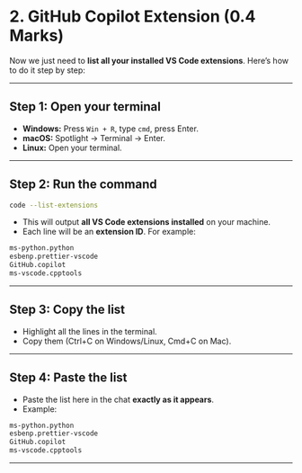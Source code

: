 # 2. GitHub Copilot Extension (0.4 Marks)

Now we just need to **list all your installed VS Code extensions**. Here’s how to do it step by step:

---

## **Step 1: Open your terminal**

* **Windows:** Press `Win + R`, type `cmd`, press Enter.
* **macOS:** Spotlight → Terminal → Enter.
* **Linux:** Open your terminal.

---

## **Step 2: Run the command**

```bash
code --list-extensions
```

* This will output **all VS Code extensions installed** on your machine.
* Each line will be an **extension ID**. For example:

```bash
ms-python.python
esbenp.prettier-vscode
GitHub.copilot
ms-vscode.cpptools
```

---

## **Step 3: Copy the list**

* Highlight all the lines in the terminal.
* Copy them (Ctrl+C on Windows/Linux, Cmd+C on Mac).

---

## **Step 4: Paste the list**

* Paste the list here in the chat **exactly as it appears**.
* Example:

```bash
ms-python.python
esbenp.prettier-vscode
GitHub.copilot
ms-vscode.cpptools
```

---
